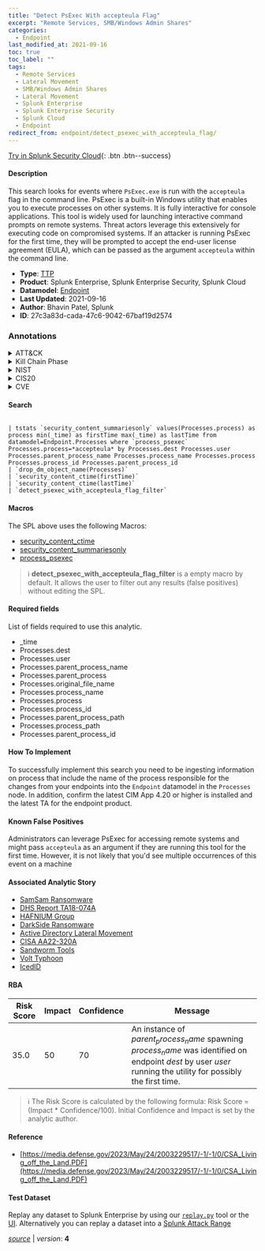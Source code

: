 ```yaml
---
title: "Detect PsExec With accepteula Flag"
excerpt: "Remote Services, SMB/Windows Admin Shares"
categories:
  - Endpoint
last_modified_at: 2021-09-16
toc: true
toc_label: ""
tags:
  - Remote Services
  - Lateral Movement
  - SMB/Windows Admin Shares
  - Lateral Movement
  - Splunk Enterprise
  - Splunk Enterprise Security
  - Splunk Cloud
  - Endpoint
redirect_from: endpoint/detect_psexec_with_accepteula_flag/
---
```




[Try in Splunk Security Cloud](https://www.splunk.com/en_us/cyber-security.html){: .btn .btn--success}

#### Description

This search looks for events where `PsExec.exe` is run with the `accepteula` flag in the command line. PsExec is a built-in Windows utility that enables you to execute processes on other systems. It is fully interactive for console applications. This tool is widely used for launching interactive command prompts on remote systems. Threat actors leverage this extensively for executing code on compromised systems. If an attacker is running PsExec for the first time, they will be prompted to accept the end-user license agreement (EULA), which can be passed as the argument `accepteula` within the command line.

- **Type**: [TTP](https://github.com/splunk/security_content/wiki/Detection-Analytic-Types)
- **Product**: Splunk Enterprise, Splunk Enterprise Security, Splunk Cloud
- **Datamodel**: [Endpoint](https://docs.splunk.com/Documentation/CIM/latest/User/Endpoint)
- **Last Updated**: 2021-09-16
- **Author**: Bhavin Patel, Splunk
- **ID**: 27c3a83d-cada-47c6-9042-67baf19d2574

### Annotations
<details>
  <summary>ATT&CK</summary>

<div markdown="1">

#### [ATT&CK](https://attack.mitre.org/)

| ID          | Technique   | Tactic         |
| ----------- | ----------- |--------------- |
| [T1021](https://attack.mitre.org/techniques/T1021/) | Remote Services | Lateral Movement |

| [T1021.002](https://attack.mitre.org/techniques/T1021/002/) | SMB/Windows Admin Shares | Lateral Movement |

</div>
</details>


<details>
  <summary>Kill Chain Phase</summary>

<div markdown="1">

* Exploitation


</div>
</details>


<details>
  <summary>NIST</summary>

<div markdown="1">

* DE.CM



</div>
</details>

<details>
  <summary>CIS20</summary>

<div markdown="1">

* CIS 10



</div>
</details>

<details>
  <summary>CVE</summary>

<div markdown="1">


</div>
</details>


#### Search

```

| tstats `security_content_summariesonly` values(Processes.process) as process min(_time) as firstTime max(_time) as lastTime from datamodel=Endpoint.Processes where `process_psexec` Processes.process=*accepteula* by Processes.dest Processes.user Processes.parent_process_name Processes.process_name Processes.process Processes.process_id Processes.parent_process_id 
| `drop_dm_object_name(Processes)`
| `security_content_ctime(firstTime)`
| `security_content_ctime(lastTime)` 
| `detect_psexec_with_accepteula_flag_filter`
```

#### Macros
The SPL above uses the following Macros:
* [security_content_ctime](https://github.com/splunk/security_content/blob/develop/macros/security_content_ctime.yml)
* [security_content_summariesonly](https://github.com/splunk/security_content/blob/develop/macros/security_content_summariesonly.yml)
* [process_psexec](https://github.com/splunk/security_content/blob/develop/macros/process_psexec.yml)

> :information_source:
> **detect_psexec_with_accepteula_flag_filter** is a empty macro by default. It allows the user to filter out any results (false positives) without editing the SPL.



#### Required fields
List of fields required to use this analytic.
* _time
* Processes.dest
* Processes.user
* Processes.parent_process_name
* Processes.parent_process
* Processes.original_file_name
* Processes.process_name
* Processes.process
* Processes.process_id
* Processes.parent_process_path
* Processes.process_path
* Processes.parent_process_id



#### How To Implement
To successfully implement this search you need to be ingesting information on process that include the name of the process responsible for the changes from your endpoints into the `Endpoint` datamodel in the `Processes` node. In addition, confirm the latest CIM App 4.20 or higher is installed and the latest TA for the endpoint product.
#### Known False Positives
Administrators can leverage PsExec for accessing remote systems and might pass `accepteula` as an argument if they are running this tool for the first time. However, it is not likely that you&#39;d see multiple occurrences of this event on a machine

#### Associated Analytic Story
* [SamSam Ransomware](/stories/samsam_ransomware)
* [DHS Report TA18-074A](/stories/dhs_report_ta18-074a)
* [HAFNIUM Group](/stories/hafnium_group)
* [DarkSide Ransomware](/stories/darkside_ransomware)
* [Active Directory Lateral Movement](/stories/active_directory_lateral_movement)
* [CISA AA22-320A](/stories/cisa_aa22-320a)
* [Sandworm Tools](/stories/sandworm_tools)
* [Volt Typhoon](/stories/volt_typhoon)
* [IcedID](/stories/icedid)




#### RBA

| Risk Score  | Impact      | Confidence   | Message      |
| ----------- | ----------- |--------------|--------------|
| 35.0 | 50 | 70 | An instance of $parent_process_name$ spawning $process_name$ was identified on endpoint $dest$ by user $user$ running the utility for possibly the first time. |


> :information_source:
> The Risk Score is calculated by the following formula: Risk Score = (Impact * Confidence/100). Initial Confidence and Impact is set by the analytic author.


#### Reference

* [https://media.defense.gov/2023/May/24/2003229517/-1/-1/0/CSA_Living_off_the_Land.PDF](https://media.defense.gov/2023/May/24/2003229517/-1/-1/0/CSA_Living_off_the_Land.PDF)



#### Test Dataset
Replay any dataset to Splunk Enterprise by using our [`replay.py`](https://github.com/splunk/attack_data#using-replaypy) tool or the [UI](https://github.com/splunk/attack_data#using-ui).
Alternatively you can replay a dataset into a [Splunk Attack Range](https://github.com/splunk/attack_range#replay-dumps-into-attack-range-splunk-server)




[*source*](https://github.com/splunk/security_content/tree/develop/detections/endpoint/detect_psexec_with_accepteula_flag.yml) \| *version*: **4**